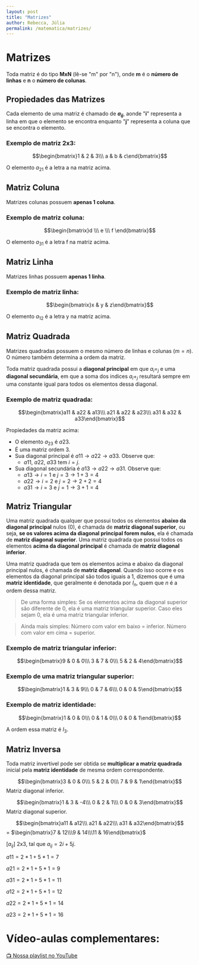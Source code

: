 ```yaml
---
layout: post
title: "Matrizes"
author: Rebecca, Júlia
permalink: /matematica/matrizes/
---
```

# Matrizes
Toda matriz é do tipo **MxN** (lê-se "m" por "n"), onde **m** é o __número de linhas__ e **n** o __número de colunas__. 

## Propiedades das Matrizes
Cada elemento de uma matriz é chamado de **$a{_i}$${_j}$**, aonde "**i**" representa a linha em que o elemento se encontra enquanto "**j**" representa a coluna que se encontra o elemento.

### Exemplo de matriz 2x3:

$$\begin{bmatrix}1 & 2 & 3\\\ a & b & c\end{bmatrix}$$

O elemento $a{_2}$${_1}$ é a letra a na matriz acima. 

## Matriz Coluna
Matrizes colunas possuem **apenas 1 coluna**.

### Exemplo de matriz coluna:

$$\begin{bmatrix}d \\\ e \\\ f \end{bmatrix}$$

O elemento $a{_3}$${_1}$ é a letra f na matriz acima. 

## Matriz Linha

Matrizes linhas possuem **apenas 1 linha**.

### Exemplo de matriz linha:

$$\begin{bmatrix}x & y & z\end{bmatrix}$$

O elemento $a{_1}$${_2}$ é a letra y na matriz acima.

## Matriz Quadrada
Matrizes quadradas possuem o mesmo número de linhas e colunas ($m = n$). O número também determina a ordem da matriz.

Toda matriz quadrada possui a **diagonal principal** em que $a{_i}$=${_j}$ e uma **diagonal secundária**, em que a soma dos indices $a{_i}$+${_j}$ resultará sempre em uma constante igual para todos os elementos dessa diagonal.

### Exemplo de matriz quadrada:

$$\begin{bmatrix}a11 & a22 & a13\\\ a21 & a22 & a23\\\ a31 & a32 & a33\end{bmatrix}$$

Propiedades da matriz acima:
- O elemento $a{_2}$${_3}$ é $a23$. 
- É uma matriz ordem 3.
- Sua diagonal principal é $a11 \rightarrow a22 \rightarrow a33$.
Observe que:
    - $a11$, $a22$, $a33$ tem $i = j$.
- Sua diagonal secundária é $a13 \rightarrow a22 \rightarrow a31$. 
Observe que:
    - $a13 \rightarrow i = 1$ e $j = 3 \rightarrow 1+3=4$
    - $a22 \rightarrow i = 2$ e $j = 2 \rightarrow 2+2=4$
    - $a31 \rightarrow i = 3$ e $j = 1 \rightarrow 3+1=4$

## Matriz Triangular
Uma <underline> matriz quadrada </underline> qualquer que possui todos os elementos **abaixo da diagonal principal** nulos (0), é chamada de **matriz diagonal superior**, ou seja, **se os valores acima da diagonal principal forem nulos**, ela é chamada de **matriz diagonal superior**. Uma matriz quadrada que possui todos os elementos **acima da diagonal principal** é chamada de **matriz diagonal inferior**.  

Uma matriz quadrada que tem os elementos acima e abaixo da diagonal principal nulos, é chamada de **matriz diagonal**. Quando isso ocorre e os elementos da diagonal principal são todos iguais a 1, dizemos que é uma **matriz identidade**, que geralmente é denotada por $I_{n}$, quem que $n$ é a ordem dessa matriz.


> De uma forma simples: Se os elementos acima da diagonal superior são diferente de 0, ela é uma matriz triangular superior. Caso eles sejam 0, ela é uma matriz triangular inferior.

> Ainda mais simples: Número com valor em baixo = inferior. Número com valor em cima = superior.

### Exemplo de matriz triangular inferior:

$$\begin{bmatrix}9 & 0 & 0\\\ 3 & 7 & 0\\\ 5 & 2 & 4\end{bmatrix}$$

### Exemplo de uma matriz triangular superior: 

$$\begin{bmatrix}1 & 3 & 9\\\ 0 & 7 & 6\\\ 0 & 0 & 5\end{bmatrix}$$

### Exemplo de matriz identidade:

$$\begin{bmatrix}1 & 0 & 0\\\ 0 & 1 & 0\\\ 0 & 0 & 1\end{bmatrix}$$

A ordem essa matriz é $I_{3}$.

## Matriz Inversa
Toda matriz invertivel pode ser obtida se **multiplicar a matriz quadrada** inicial pela **matriz identidade** de mesma ordem correspondente.

$$\begin{bmatrix}3 & 0 & 0\\\ 5 & 2 & 0\\\ 7 & 9 & 1\end{bmatrix}$$
Matriz diagonal inferior.

$$\begin{bmatrix}1 & 3 & -4\\\ 0 & 2 & 1\\\ 0 & 0 & 3\end{bmatrix}$$
Matriz diagonal superior.

$$\begin{bmatrix}a11 & a12\\\ a21 & a22\\\ a31 & a32\end{bmatrix}$$ = $\begin{bmatrix}7 & 12\\\9 & 14\\\11 & 16\end{bmatrix}$

$[a_{ij}]$ 2x3, tal que $a_{ij} = 2i + 5j$.

$a11 = 2 * 1 + 5 * 1 = 7$

$a21 = 2 * 1 + 5 * 1 = 9$

$a31 = 2 * 1 + 5 * 1 = 11$

$a12 = 2 * 1 + 5 * 1 = 12$

$a22 = 2 * 1 + 5 * 1 = 14$

$a23 = 2 * 1 + 5 * 1 = 16$


# Vídeo-aulas complementares:
[📺 Nossa playlist no YouTube](https://youtube.com/playlist?list=PLDKxz_KUEUfPWsM7DE9c2MrUuPZjZQtnw)
